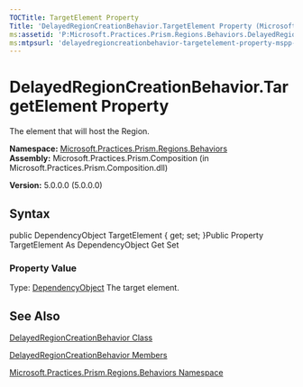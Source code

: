 ```yaml
---
TOCTitle: TargetElement Property
Title: 'DelayedRegionCreationBehavior.TargetElement Property (Microsoft.Practices.Prism.Regions.Behaviors)'
ms:assetid: 'P:Microsoft.Practices.Prism.Regions.Behaviors.DelayedRegionCreationBehavior.TargetElement'
ms:mtpsurl: 'delayedregioncreationbehavior-targetelement-property-mspp-regions-behaviors.md'
---
```


# DelayedRegionCreationBehavior.TargetElement Property

The element that will host the Region.

**Namespace:** [Microsoft.Practices.Prism.Regions.Behaviors](https://msdn.microsoft.com/library/microsoft.practices.prism.regions.behaviors)
**Assembly:** Microsoft.Practices.Prism.Composition (in Microsoft.Practices.Prism.Composition.dll)

**Version:** 5.0.0.0 (5.0.0.0)

## Syntax
public DependencyObject TargetElement { get; set; }Public Property TargetElement As DependencyObject Get Set
### Property Value

Type: [DependencyObject](http://msdn.microsoft.com/en-us/library/ms589309)
The target element.

## See Also
[DelayedRegionCreationBehavior Class](https://msdn.microsoft.com/library/microsoft.practices.prism.regions.behaviors.delayedregioncreationbehavior)

[DelayedRegionCreationBehavior Members](https://msdn.microsoft.com/allmembers.t:microsoft.practices.prism.regions.behaviors.delayedregioncreationbehavior)

[Microsoft.Practices.Prism.Regions.Behaviors Namespace](https://msdn.microsoft.com/library/microsoft.practices.prism.regions.behaviors)
